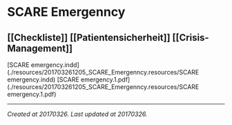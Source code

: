 # SCARE Emergenncy
 [[Checkliste]] [[Patientensicherheit]] [[Crisis-Management]] 
---



[SCARE emergency.indd](./resources/201703261205_SCARE_Emergenncy.resources/SCARE emergency.indd)
[SCARE emergency.1.pdf](./resources/201703261205_SCARE_Emergenncy.resources/SCARE emergency.1.pdf)

---

_Created at 20170326._
_Last updated at 20170326._



